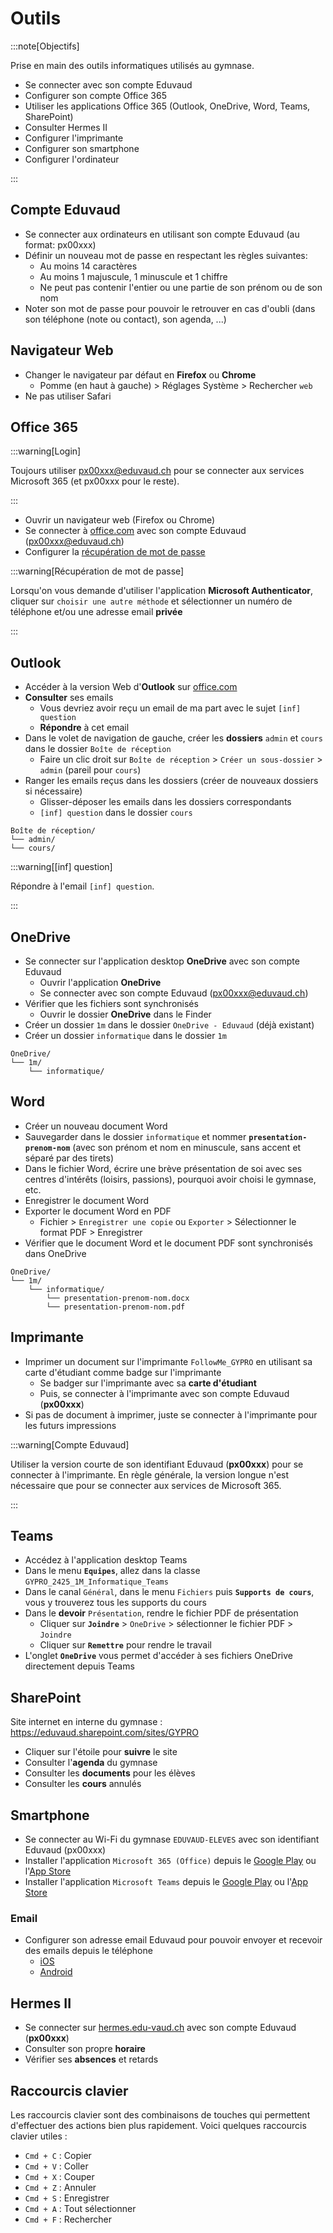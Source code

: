 # Outils

:::note[Objectifs]

Prise en main des outils informatiques utilisés au gymnase.

- Se connecter avec son compte Eduvaud
- Configurer son compte Office 365
- Utiliser les applications Office 365 (Outlook, OneDrive, Word, Teams, SharePoint)
- Consulter Hermes II
- Configurer l'imprimante
- Configurer son smartphone
- Configurer l'ordinateur

:::

<Reaveal name="1m-prog-outils" />

## Compte Eduvaud

- Se connecter aux ordinateurs en utilisant son compte Eduvaud (au format: px00xxx)
- Définir un nouveau mot de passe en respectant les règles suivantes:
  - Au moins 14 caractères
  - Au moins 1 majuscule, 1 minuscule et 1 chiffre
  - Ne peut pas contenir l'entier ou une partie de son prénom ou de son nom
- Noter son mot de passe pour pouvoir le retrouver en cas d'oubli (dans son téléphone (note ou contact), son agenda, ...)

## Navigateur Web

- Changer le navigateur par défaut en **Firefox** ou **Chrome**
  - Pomme (en haut à gauche) > Réglages Système > Rechercher `web`
- Ne pas utiliser Safari

## Office 365

:::warning[Login]

Toujours utiliser px00xxx@eduvaud.ch pour se connecter aux services Microsoft 365 (et px00xxx pour le reste).

:::

- Ouvrir un navigateur web (Firefox ou Chrome)
- Se connecter à [office.com](https://www.office.com/) avec son compte Eduvaud (px00xxx@eduvaud.ch)
- Configurer la [récupération de mot de passe](https://mysignins.microsoft.com/security-info)

:::warning[Récupération de mot de passe]

Lorsqu'on vous demande d'utiliser l'application **Microsoft Authenticator**, cliquer sur `choisir une autre méthode` et sélectionner un numéro de téléphone et/ou une adresse email **privée**

:::

## Outlook

- Accéder à la version Web d'**Outlook** sur [office.com](https://www.office.com/)
- **Consulter** ses emails
  - Vous devriez avoir reçu un email de ma part avec le sujet `[inf] question`
  - **Répondre** à cet email
- Dans le volet de navigation de gauche, créer les **dossiers** `admin` et `cours` dans le dossier `Boîte de réception`
  - Faire un clic droit sur `Boîte de réception` > `Créer un sous-dossier` > `admin` (pareil pour `cours`)
- Ranger les emails reçus dans les dossiers (créer de nouveaux dossiers si nécessaire)
  - Glisser-déposer les emails dans les dossiers correspondants
  - `[inf] question` dans le dossier `cours`

```
Boîte de réception/
└── admin/
└── cours/
```

:::warning[[inf] question]

Répondre à l'email `[inf] question`.

:::

## OneDrive

- Se connecter sur l'application desktop **OneDrive** avec son compte Eduvaud
  - Ouvrir l'application **OneDrive**
  - Se connecter avec son compte Eduvaud (px00xxx@eduvaud.ch)
- Vérifier que les fichiers sont synchronisés
  - Ouvrir le dossier **OneDrive** dans le Finder
- Créer un dossier `1m` dans le dossier `OneDrive - Eduvaud` (déjà existant)
- Créer un dossier `informatique` dans le dossier `1m`

```
OneDrive/
└── 1m/
    └── informatique/
```

## Word

- Créer un nouveau document Word
- Sauvegarder dans le dossier `informatique` et nommer **`presentation-prenom-nom`** (avec son prénom et nom en minuscule, sans accent et séparé par des tirets)
- Dans le fichier Word, écrire une brève présentation de soi avec ses centres d'intérêts (loisirs, passions), pourquoi avoir choisi le gymnase, etc.
- Enregistrer le document Word
- Exporter le document Word en PDF
  - Fichier > `Enregistrer une copie` ou `Exporter` > Sélectionner le format PDF > Enregistrer
- Vérifier que le document Word et le document PDF sont synchronisés dans OneDrive

```
OneDrive/
└── 1m/
    └── informatique/
        └── presentation-prenom-nom.docx
        └── presentation-prenom-nom.pdf
```

## Imprimante

- Imprimer un document sur l'imprimante `FollowMe_GYPRO` en utilisant sa carte d'étudiant comme badge sur l'imprimante
  - Se badger sur l'imprimante avec sa **carte d'étudiant**
  - Puis, se connecter à l'imprimante avec son compte Eduvaud (**px00xxx**)
- Si pas de document à imprimer, juste se connecter à l'imprimante pour les futurs impressions

:::warning[Compte Eduvaud]

Utiliser la version courte de son identifiant Eduvaud (**px00xxx**) pour se connecter à l'imprimante. En règle générale, la version longue n'est nécessaire que pour se connecter aux services de Microsoft 365.

:::

## Teams

- Accédez à l'application desktop Teams
- Dans le menu **`Equipes`**, allez dans la classe `GYPRO_2425_1M_Informatique_Teams`
- Dans le canal `Général`, dans le menu `Fichiers` puis **`Supports de cours`**, vous y trouverez tous les supports du cours
- Dans le **devoir** `Présentation`, rendre le fichier PDF de présentation
  - Cliquer sur **`Joindre`** > `OneDrive` > sélectionner le fichier PDF > `Joindre`
  - Cliquer sur **`Remettre`** pour rendre le travail
- L'onglet **`OneDrive`** vous permet d'accéder à ses fichiers OneDrive directement depuis Teams

## SharePoint

Site internet en interne du gymnase : https://eduvaud.sharepoint.com/sites/GYPRO

- Cliquer sur l'étoile pour **suivre** le site
- Consulter l'**agenda** du gymnase
- Consulter les **documents** pour les élèves
- Consulter les **cours** annulés

## Smartphone

- Se connecter au Wi-Fi du gymnase `EDUVAUD-ELEVES` avec son identifiant Eduvaud (px00xxx)
- Installer l'application `Microsoft 365 (Office)` depuis le [Google Play](https://play.google.com/store/apps/details?id=com.microsoft.office.officehubrow&hl=fr_CH) ou l'[App Store](https://apps.apple.com/ch/app/microsoft-365-office/id541164041?l=fr)
- Installer l'application `Microsoft Teams` depuis le [Google Play](https://play.google.com/store/apps/details?id=com.microsoft.teams&hl=fr_CH) ou l'[App Store](https://apps.apple.com/ch/app/microsoft-teams/id1113153706?l=fr)

### Email

- Configurer son adresse email Eduvaud pour pouvoir envoyer et recevoir des emails depuis le téléphone
  - [iOS](https://support.microsoft.com/fr-fr/office/configurer-un-compte-outlook-sur-l-application-de-messagerie-d-ios-7e5b180f-bc8f-45cc-8da1-5cefc1e633d1)
  - [Android](https://support.microsoft.com/fr-fr/office/configurer-le-courrier-%C3%A9lectronique-dans-l-application-de-courrier-android-71147974-7aca-491b-978a-ab15e360434c)

## Hermes II

- Se connecter sur [hermes.edu-vaud.ch](https://hermes.edu-vaud.ch/) avec son compte Eduvaud (**px00xxx**)
- Consulter son propre **horaire**
- Vérifier ses **absences** et retards

## Raccourcis clavier

Les raccourcis clavier sont des combinaisons de touches qui permettent d'effectuer des actions bien plus rapidement. Voici quelques raccourcis clavier utiles :

- `Cmd + C` : Copier
- `Cmd + V` : Coller
- `Cmd + X` : Couper
- `Cmd + Z` : Annuler
- `Cmd + S` : Enregistrer
- `Cmd + A` : Tout sélectionner
- `Cmd + F` : Rechercher
